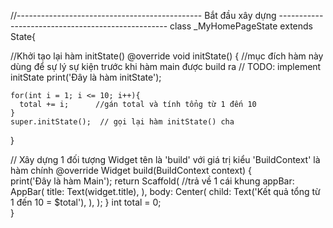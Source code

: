 //---------------------------------------------- Bắt đầu xây dựng --------------------------------------------------
class _MyHomePageState extends State<MyHomePage>{

  //Khởi tạo lại hàm initState()
  @override
  void initState() {  //mục đích hàm này dùng để sự lý sự kiện trước khi hàm main được build ra
    // TODO: implement initState
    print('Đây là hàm initState');

    for(int i = 1; i <= 10; i++){
      total += i;      //gán total và tính tổng từ 1 đến 10
    }
    super.initState();  // gọi lại hàm initState() cha
  }

  // Xây dựng 1 đối tượng Widget tên là 'build' với giá trị kiểu 'BuildContext' là hàm chính
  @override
  Widget build(BuildContext context) {   
    print('Đây là hàm Main');
    return Scaffold(   //trả về 1 cái khung
        appBar: AppBar(
          title: Text(widget.title),
        ),
        body: Center(
          child: Text('Kết quả tổng từ 1 đến 10 = $total'),
        ),
    );
  }
  int total = 0;    
}
